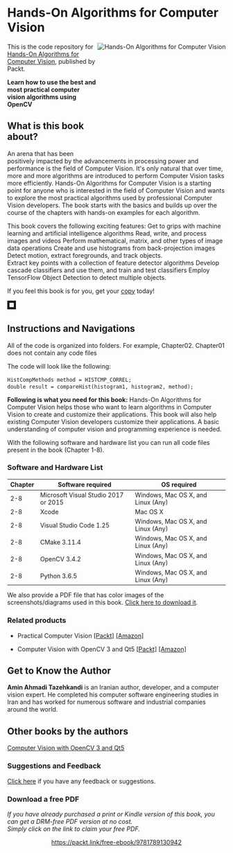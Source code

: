 # Hands-On Algorithms for Computer Vision

<a href="https://www.packtpub.com/application-development/hands-algorithms-computer-vision?utm_source=github&utm_medium=repository&utm_campaign=9781789130942 "><img src="https://d1ldz4te4covpm.cloudfront.net/sites/default/files/imagecache/ppv4_main_book_cover/B10760.png" alt="Hands-On Algorithms for Computer Vision" height="256px" align="right"></a>

This is the code repository for [Hands-On Algorithms for Computer Vision](https://www.packtpub.com/application-development/hands-algorithms-computer-vision?utm_source=github&utm_medium=repository&utm_campaign=9781789130942 ), published by Packt.

**Learn how to use the best and most practical computer vision algorithms using OpenCV**

## What is this book about?
An arena that has been positively impacted by the advancements in processing power and performance is the field of Computer Vision. It's only natural that over time, more and more algorithms are introduced to perform Computer Vision tasks more efficiently. Hands-On Algorithms for Computer Vision is a starting point for anyone who is interested in the field of Computer Vision and wants to explore the most practical algorithms used by professional Computer Vision developers. The book starts with the basics and builds up over the course of the chapters with hands-on examples for each algorithm.

This book covers the following exciting features:
Get to grips with machine learning and artificial intelligence algorithms 
Read, write, and process images and videos 
Perform mathematical, matrix, and other types of image data operations 
Create and use histograms from back-projection images 
Detect motion, extract foregrounds, and track objects.  
Extract key points with a collection of feature detector algorithms 
Develop cascade classifiers and use them, and train and test classifiers 
Employ TensorFlow Object Detection to detect multiple objects. 

If you feel this book is for you, get your [copy](https://www.amazon.com/dp/1789130948) today!

<a href="https://www.packtpub.com/?utm_source=github&utm_medium=banner&utm_campaign=GitHubBanner"><img src="https://raw.githubusercontent.com/PacktPublishing/GitHub/master/GitHub.png" 
alt="https://www.packtpub.com/" border="5" /></a>

## Instructions and Navigations
All of the code is organized into folders. For example, Chapter02.
Chapter01 does not contain any code files

The code will look like the following:
```
HistCompMethods method = HISTCMP_CORREL;
double result = compareHist(histogram1, histogram2, method);
```

**Following is what you need for this book:**
Hands-On Algorithms for Computer Vision helps those who want to learn algorithms in Computer Vision to create and customize their applications. This book will also help existing Computer Vision developers customize their applications. A basic understanding of computer vision and programming experience is needed.

With the following software and hardware list you can run all code files present in the book (Chapter 1-8).
### Software and Hardware List
| Chapter | Software required | OS required |
| -------- | ------------------------------------ | ----------------------------------- |
| 2-8 | Microsoft Visual Studio 2017 or 2015 | Windows, Mac OS X, and Linux (Any) |
| 2-8 | Xcode | Mac OS X |
| 2-8 | Visual Studio Code 1.25  | Windows, Mac OS X, and Linux (Any) |
| 2-8 | CMake 3.11.4 | Windows, Mac OS X, and Linux (Any) |
| 2-8 | OpenCV 3.4.2  | Windows, Mac OS X, and Linux (Any) |
| 2-8 | Python 3.6.5 | Windows, Mac OS X, and Linux (Any) |

We also provide a PDF file that has color images of the screenshots/diagrams used in this book. [Click here to download it](https://www.packtpub.com/sites/default/files/downloads/HandsOnAlgorithmsforComputerVision_ColorImages.pdf).

### Related products
* Practical Computer Vision [[Packt]](https://www.packtpub.com/big-data-and-business-intelligence/practical-computer-vision?utm_source=github&utm_medium=repository&utm_campaign=9781788297684 ) [[Amazon]](https://www.amazon.com/dp/B079QXG3WR)

* Computer Vision with OpenCV 3 and Qt5 [[Packt]](https://www.packtpub.com/application-development/computer-vision-opencv-3-and-qt5?utm_source=github&utm_medium=repository&utm_campaign=9781788472395 ) [[Amazon]](https://www.amazon.com/dp/178847239X)


## Get to Know the Author
**Amin Ahmadi Tazehkandi**
is an Iranian author, developer, and a computer vision expert. He completed his computer software engineering studies in Iran and has worked for numerous software and industrial companies around the world.


## Other books by the authors
[Computer Vision with OpenCV 3 and Qt5](https://www.packtpub.com/application-development/computer-vision-opencv-3-and-qt5?utm_source=github&utm_medium=repository&utm_campaign=9781788472395 )


### Suggestions and Feedback
[Click here](https://docs.google.com/forms/d/e/1FAIpQLSdy7dATC6QmEL81FIUuymZ0Wy9vH1jHkvpY57OiMeKGqib_Ow/viewform) if you have any feedback or suggestions.

### Download a free PDF

 <i>If you have already purchased a print or Kindle version of this book, you can get a DRM-free PDF version at no cost.<br>Simply click on the link to claim your free PDF.</i>
<p align="center"> <a href="https://packt.link/free-ebook/9781789130942">https://packt.link/free-ebook/9781789130942 </a> </p>